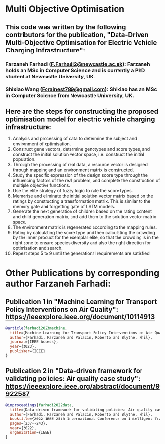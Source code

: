 # Multi Objective Optimisation

## This code was written by the following contributors for the publication, "Data-Driven Multi-Objective Optimisation for Electric Vehicle Charging Infrastructure":

### Farzaneh Farhadi (F.Farhadi2@newcastle.ac.uk): Farzaneh holds an MSc in Computer Science and is currently a PhD student at Newcastle University, UK.

### Shixiao Wang (Forainest789@gmail.com): Shixiao has an MSc in Computer Science from Newcastle University, UK.



## Here are the steps for constructing the proposed optimisation model for electric vehicle charging infrastructure:
1. Analysis and processing of data to determine the subject and environment of optimisation.
2. Construct gene vectors, determine genotypes and score types, and construct the initial solution vector space,
i.e. construct the initial population.
3. Through the processing of real data, a resource vector is designed through mapping and an environment
matrix is constructed.
4. Study the specific expression of the design score type through the influencing factors of the real problem, and
complete the construction of multiple objective functions.
5. Use the elite strategy of fuzzy logic to rate the score types.
6. Memorise and eliminate the initial solution vector matrix based on the ratings by constructing a transformation
matrix. This is similar to the memory gate and forgetting gate of LSTM models.
7. Generate the next generation of children based on the rating content and child generation matrix, and add
them to the solution vector matrix space.
8. The environment matrix is regenerated according to the mapping rules.
9. Rating by calculating the score type and then calculating the crowding by the inner product for the exemplar
elite, so that the crowding is in the right zone to ensure species diversity and also the right direction for
optimisation and search.
10. Repeat steps 5 to 9 until the generational requirements are satisfied


# Other Publications by corresponding author Farzaneh Farhadi: 
## Publication 1 in "Machine Learning for Transport Policy Interventions on Air Quality": https://ieeexplore.ieee.org/document/10114913

```bibtex
@article{farhadi2023machine,
  title={Machine Learning for Transport Policy Interventions on Air Quality},
  author={Farhadi, Farzaneh and Palacin, Roberto and Blythe, Phil},
  journal={IEEE Access},
  year={2023},
  publisher={IEEE}
}
```

## Publication 2 in "Data-driven framework for validating policies: Air quality case study": https://ieeexplore.ieee.org/abstract/document/9922587

```bibtex
@inproceedings{farhadi2022data,
  title={Data-driven framework for validating policies: Air quality case study},
  author={Farhadi, Farzaneh and Palacin, Roberto and Blythe, Phil},
  booktitle={2022 IEEE 25th International Conference on Intelligent Transportation Systems (ITSC)},
  pages={237--243},
  year={2022},
  organization={IEEE}
}
```
